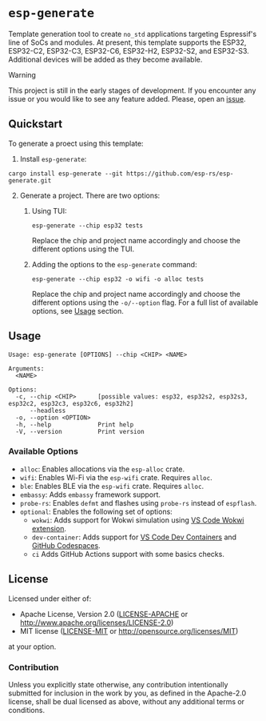# `esp-generate`

Template generation tool to create `no_std` applications targeting Espressif's line of SoCs and modules. At present, this template supports the ESP32, ESP32-C2, ESP32-C3, ESP32-C6, ESP32-H2, ESP32-S2, and ESP32-S3. Additional devices will be added as they become available.

> [!WARNING]
>
> This project is still in the early stages of development. If you encounter any issue or you would like to see any feature added. Please, open an [issue].

[issue]: https://github.com/esp-rs/esp-generate/issues/new

## Quickstart

To generate a proect using this template:

1. Install `esp-generate`:

```
cargo install esp-generate --git https://github.com/esp-rs/esp-generate.git
```

2. Generate a project. There are two options:

   1. Using TUI:

      ```
      esp-generate --chip esp32 tests
      ```

      Replace the chip and project name accordingly and choose the different options using the TUI.

   2. Adding the options to the `esp-generate` command:
      ```
      esp-generate --chip esp32 -o wifi -o alloc tests
      ```
      Replace the chip and project name accordingly and choose the different options using the `-o/--option` flag.
      For a full list of available options, see [Usage](#usage) section.

## Usage

```
Usage: esp-generate [OPTIONS] --chip <CHIP> <NAME>

Arguments:
  <NAME>

Options:
  -c, --chip <CHIP>      [possible values: esp32, esp32s2, esp32s3, esp32c2, esp32c3, esp32c6, esp32h2]
      --headless
  -o, --option <OPTION>
  -h, --help             Print help
  -V, --version          Print version
```

### Available Options

- `alloc`: Enables allocations via the `esp-alloc` crate.
- `wifi`: Enables Wi-Fi via the `esp-wifi` crate. Requires `alloc`.
- `ble`: Enables BLE via the `esp-wifi` crate. Requires `alloc`.
- `embassy`: Adds `embassy` framework support.
- `probe-rs`: Enables `defmt` and flashes using `probe-rs` instead of `espflash`.
- `optional`: Enables the following set of options:
  - `wokwi`: Adds support for Wokwi simulation using [VS Code Wokwi extension].
  - `dev-container`: Adds support for [VS Code Dev Containers] and [GitHub Codespaces].
  - `ci` Adds GitHub Actions support with some basics checks.

[VS Code Wokwi extension]: https://marketplace.visualstudio.com/items?itemName=wokwi.wokwi-vscode
[VS Code Dev Containers]: https://code.visualstudio.com/docs/remote/containers#_quick-start-open-an-existing-folder-in-a-container
[GitHub Codespaces]: https://docs.github.com/en/codespaces/developing-in-codespaces/creating-a-codespace

## License

Licensed under either of:

- Apache License, Version 2.0 ([LICENSE-APACHE](LICENSE-APACHE) or http://www.apache.org/licenses/LICENSE-2.0)
- MIT license ([LICENSE-MIT](LICENSE-MIT) or http://opensource.org/licenses/MIT)

at your option.

### Contribution

Unless you explicitly state otherwise, any contribution intentionally submitted for inclusion in
the work by you, as defined in the Apache-2.0 license, shall be dual licensed as above, without
any additional terms or conditions.
